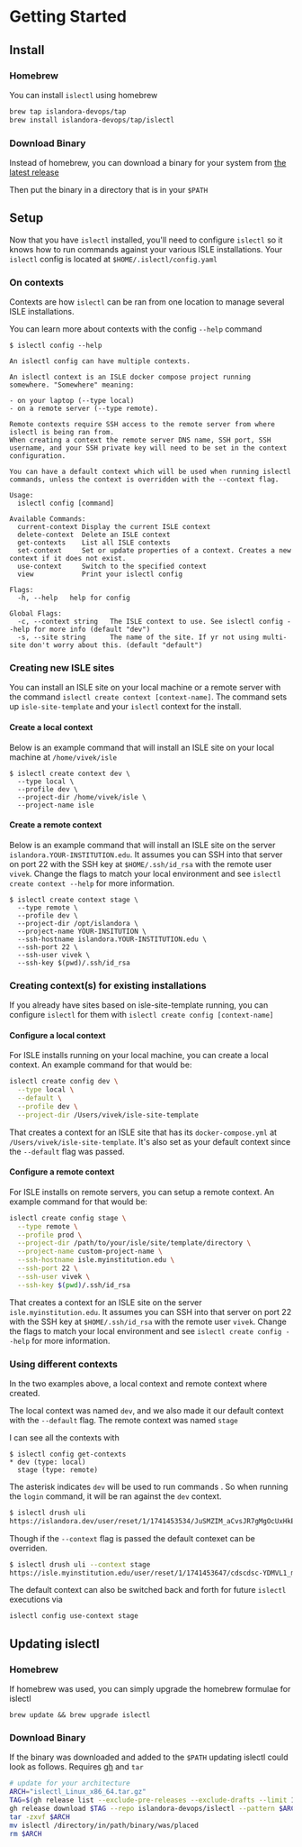 # Getting Started

## Install

### Homebrew

You can install `islectl` using homebrew

```bash
brew tap islandora-devops/tap
brew install islandora-devops/tap/islectl
```

### Download Binary

Instead of homebrew, you can download a binary for your system from [the latest release](https://github.com/islandora-devops/islectl/releases/latest)

Then put the binary in a directory that is in your `$PATH`

## Setup

Now that you have `islectl` installed, you'll need to configure `islectl` so it knows how to run commands against your various ISLE installations. Your `islectl` config is located at `$HOME/.islectl/config.yaml`

### On contexts

Contexts are how `islectl` can be ran from one location to manage several ISLE installations.

You can learn more about contexts with the config `--help` command

```
$ islectl config --help

An islectl config can have multiple contexts.

An islectl context is an ISLE docker compose project running somewhere. "Somewhere" meaning:

- on your laptop (--type local)
- on a remote server (--type remote).

Remote contexts require SSH access to the remote server from where islectl is being ran from.
When creating a context the remote server DNS name, SSH port, SSH username, and your SSH private key will need to be set in the context configuration.

You can have a default context which will be used when running islectl commands, unless the context is overridden with the --context flag.

Usage:
  islectl config [command]

Available Commands:
  current-context Display the current ISLE context
  delete-context  Delete an ISLE context
  get-contexts    List all ISLE contexts
  set-context     Set or update properties of a context. Creates a new context if it does not exist.
  use-context     Switch to the specified context
  view            Print your islectl config

Flags:
  -h, --help   help for config

Global Flags:
  -c, --context string   The ISLE context to use. See islectl config --help for more info (default "dev")
  -s, --site string      The name of the site. If yr not using multi-site don't worry about this. (default "default")
```

### Creating new ISLE sites

You can install an ISLE site on your local machine or a remote server with the command  `islectl create context [context-name]`. The command sets up `isle-site-template` and your `islectl` context for the install.

#### Create a local context

Below is an example command that will install an ISLE site on your local machine at `/home/vivek/isle`

```
$ islectl create context dev \
  --type local \
  --profile dev \
  --project-dir /home/vivek/isle \
  --project-name isle
```

#### Create a remote context

Below is an example command that will install an ISLE site on the server `islandora.YOUR-INSTITUTION.edu`. It assumes you can SSH into that server on port 22 with the SSH key at `$HOME/.ssh/id_rsa` with the remote user `vivek`. Change the flags to match your local environment and see `islectl create context --help` for more information.

```
$ islectl create context stage \
  --type remote \
  --profile dev \
  --project-dir /opt/islandora \
  --project-name YOUR-INSITUTION \
  --ssh-hostname islandora.YOUR-INSTITUTION.edu \
  --ssh-port 22 \
  --ssh-user vivek \
  --ssh-key $(pwd)/.ssh/id_rsa
```


### Creating context(s) for existing installations

If you already have sites based on isle-site-template running, you can configure `islectl` for them with `islectl create config [context-name]`

#### Configure a local context

For ISLE installs running on your local machine, you can create a local context. An example command for that would be:

```bash
islectl create config dev \
  --type local \
  --default \
  --profile dev \
  --project-dir /Users/vivek/isle-site-template
```

That creates a context for an ISLE site that has its `docker-compose.yml` at `/Users/vivek/isle-site-template`. It's also set as your default context since the `--default` flag was passed.

#### Configure a remote context

For ISLE installs on remote servers, you can setup a remote context. An example command for that would be:

```bash
islectl create config stage \
  --type remote \
  --profile prod \
  --project-dir /path/to/your/isle/site/template/directory \
  --project-name custom-project-name \
  --ssh-hostname isle.myinstitution.edu \
  --ssh-port 22 \
  --ssh-user vivek \
  --ssh-key $(pwd)/.ssh/id_rsa
```

That creates a context for an ISLE site on the server `isle.myinstitution.edu`. It assumes you can SSH into that server on port 22 with the SSH key at `$HOME/.ssh/id_rsa` with the remote user `vivek`. Change the flags to match your local environment and see `islectl create config --help` for more information.

### Using different contexts

In the two examples above, a local context and remote context where created.

The local context was named `dev`, and we also made it our default context with the `--default` flag. The remote context was named `stage`

I can see all the contexts with
```
$ islectl config get-contexts
* dev (type: local)
  stage (type: remote)
```

The asterisk indicates `dev` will be used to run commands . So when running the `login` command, it will be ran against the `dev` context.

```bash
$ islectl drush uli
https://islandora.dev/user/reset/1/1741453534/JuSMZIM_aCvsJR7gMgOcUxHkEL-YDMVL1_klQoYxhkQ/login
```

Though if the `--context` flag is passed the default contexet can be overriden.

```bash
$ islectl drush uli --context stage
https://isle.myinstitution.edu/user/reset/1/1741453647/cdscdsc-YDMVL1_mdwkpamc2/login
```

The default context can also be switched back and forth for future `islectl` executions via

```
islectl config use-context stage
```

## Updating islectl

### Homebrew

If homebrew was used, you can simply upgrade the homebrew formulae for islectl

```
brew update && brew upgrade islectl
```

### Download Binary

If the binary was downloaded and added to the `$PATH` updating islectl could look as follows. Requires [gh](https://cli.github.com/manual/installation) and `tar`

```bash
# update for your architecture
ARCH="islectl_Linux_x86_64.tar.gz"
TAG=$(gh release list --exclude-pre-releases --exclude-drafts --limit 1 --repo islandora-devops/islectl | awk '{print $3}')
gh release download $TAG --repo islandora-devops/islectl --pattern $ARCH
tar -zxvf $ARCH
mv islectl /directory/in/path/binary/was/placed
rm $ARCH
```
